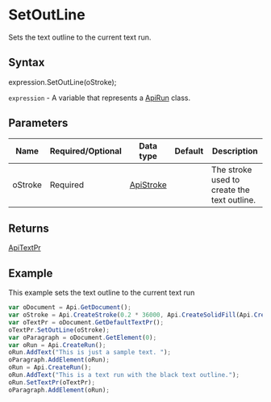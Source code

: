 # SetOutLine

Sets the text outline to the current text run.

## Syntax

expression.SetOutLine(oStroke);

`expression` - A variable that represents a [ApiRun](../ApiRun.md) class.

## Parameters

| **Name** | **Required/Optional** | **Data type** | **Default** | **Description** |
| ------------- | ------------- | ------------- | ------------- | ------------- |
| oStroke | Required | [ApiStroke](../../ApiStroke/ApiStroke.md) |  | The stroke used to create the text outline. |

## Returns

[ApiTextPr](../../ApiTextPr/ApiTextPr.md)

## Example

This example sets the text outline to the current text run

```javascript
var oDocument = Api.GetDocument();
var oStroke = Api.CreateStroke(0.2 * 36000, Api.CreateSolidFill(Api.CreateRGBColor(51, 51, 51)));
var oTextPr = oDocument.GetDefaultTextPr();
oTextPr.SetOutLine(oStroke);
var oParagraph = oDocument.GetElement(0);
var oRun = Api.CreateRun();
oRun.AddText("This is just a sample text. ");
oParagraph.AddElement(oRun);
oRun = Api.CreateRun();
oRun.AddText("This is a text run with the black text outline.");
oRun.SetTextPr(oTextPr);
oParagraph.AddElement(oRun);
```
